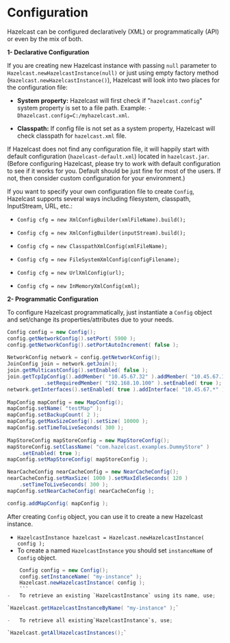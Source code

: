 
# Configuration



Hazelcast can be configured declaratively (XML) or programmatically (API) or even by the mix of both.

**1- Declarative Configuration**

If you are creating new Hazelcast instance with passing `null` parameter to `Hazelcast.newHazelcastInstance(null)` or just using empty factory method (`Hazelcast.newHazelcastInstance()`), Hazelcast will look into two places for the configuration file:

-   **System property:** Hazelcast will first check if "`hazelcast.config`" system property is set to a file path. Example: `-Dhazelcast.config=C:/myhazelcast.xml`.

-   **Classpath:** If config file is not set as a system property, Hazelcast will check classpath for `hazelcast.xml` file.

If Hazelcast does not find any configuration file, it will happily start with default configuration (`hazelcast-default.xml`) located in `hazelcast.jar`. (Before configuring Hazelcast, please try to work with default configuration to see if it works for you. Default should be just fine for most of the users. If not, then consider custom configuration for your environment.)

If you want to specify your own configuration file to create `Config`, Hazelcast supports several ways including filesystem, classpath, InputStream, URL, etc.:

-   `Config cfg = new XmlConfigBuilder(xmlFileName).build();`

-   `Config cfg = new XmlConfigBuilder(inputStream).build();`

-   `Config cfg = new ClasspathXmlConfig(xmlFileName);`

-   `Config cfg = new FileSystemXmlConfig(configFilename);`

-   `Config cfg = new UrlXmlConfig(url);`

-   `Config cfg = new InMemoryXmlConfig(xml);`



**2- Programmatic Configuration**

To configure Hazelcast programmatically, just instantiate a `Config` object and set/change its properties/attributes due to your needs.

```java
Config config = new Config();
config.getNetworkConfig().setPort( 5900 );
config.getNetworkConfig().setPortAutoIncrement( false );
        
NetworkConfig network = config.getNetworkConfig();
JoinConfig join = network.getJoin();
join.getMulticastConfig().setEnabled( false );
join.getTcpIpConfig().addMember( "10.45.67.32" ).addMember( "10.45.67.100" )
            .setRequiredMember( "192.168.10.100" ).setEnabled( true );
network.getInterfaces().setEnabled( true ).addInterface( "10.45.67.*" );
        
MapConfig mapConfig = new MapConfig();
mapConfig.setName( "testMap" );
mapConfig.setBackupCount( 2 );
mapConfig.getMaxSizeConfig().setSize( 10000 );
mapConfig.setTimeToLiveSeconds( 300 );
        
MapStoreConfig mapStoreConfig = new MapStoreConfig();
mapStoreConfig.setClassName( "com.hazelcast.examples.DummyStore" )
    .setEnabled( true );
mapConfig.setMapStoreConfig( mapStoreConfig );

NearCacheConfig nearCacheConfig = new NearCacheConfig();
nearCacheConfig.setMaxSize( 1000 ).setMaxIdleSeconds( 120 )
    .setTimeToLiveSeconds( 300 );
mapConfig.setNearCacheConfig( nearCacheConfig );

config.addMapConfig( mapConfig );
```

After creating `Config` object, you can use it to create a new Hazelcast instance.

-   `HazelcastInstance hazelcast = Hazelcast.newHazelcastInstance( config );`
<a name="named-hazelcastinstance"></a>
-   To create a named `HazelcastInstance` you should set `instanceName` of `Config` object. 

```java
    Config config = new Config();
    config.setInstanceName( "my-instance" );
    Hazelcast.newHazelcastInstance( config );
    ```
-   To retrieve an existing `HazelcastInstance` using its name, use;

`Hazelcast.getHazelcastInstanceByName( "my-instance" );`

-   To retrieve all existing`HazelcastInstance`s, use;

`Hazelcast.getAllHazelcastInstances();`


